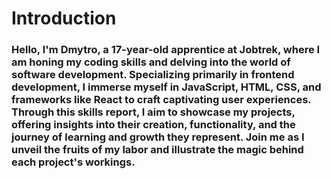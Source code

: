 # Introduction

### Hello, I'm Dmytro, a 17-year-old apprentice at Jobtrek, where I am honing my coding skills and delving into the world of software development. Specializing primarily in frontend development, I immerse myself in JavaScript, HTML, CSS, and frameworks like React to craft captivating user experiences. Through this skills report, I aim to showcase my projects, offering insights into their creation, functionality, and the journey of learning and growth they represent. Join me as I unveil the fruits of my labor and illustrate the magic behind each project's workings. 